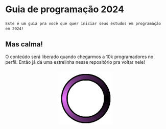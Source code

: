 # Guia de programação 2024

```
Este é um guia pra você que quer iniciar seus estudos em programação em 2024!
```

## Mas calma!

O conteúdo será liberado quando chegarmos a 10k programadores no perfil. Então já dá uma estrelinha nesse repositório pra voltar nele!

### 
<p align="center" width="100%">
    <img width="33%" src="loading.gif">
</p>